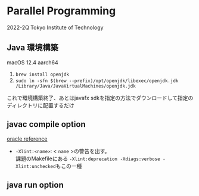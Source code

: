 # Parallel Programming

2022-2Q Tokyo Institute of Technology

## Java 環境構築

macOS 12.4 aarch64

1. `brew install openjdk`
2. `sudo ln -sfn $(brew --prefix)/opt/openjdk/libexec/openjdk.jdk /Library/Java/JavaVirtualMachines/openjdk.jdk`

これで環境構築終了、あとはjavafx sdkを指定の方法でダウンロードして指定のディレクトリに配置するだけ


## javac compile option

[oracle reference](https://docs.oracle.com/javase/jp/7/technotes/tools/solaris/javac.html)

- `-Xlint:<name>`: < `name` >の警告を出す。   
課題のMakefileにある `-Xlint:deprecation -Xdiags:verbose -Xlint:unchecked`もこの一種



## java run option


## 
